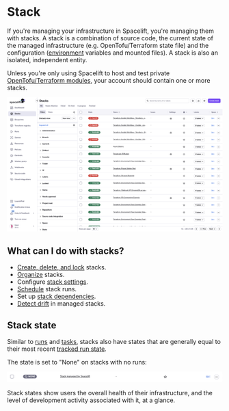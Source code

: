 # Stack

If you're managing your infrastructure in Spacelift, you're managing them with stacks. A stack is a combination of source code, the current state of the managed infrastructure (e.g. OpenTofu/Terraform state file) and the configuration ([environment](../configuration/environment.md) variables and mounted files). A stack is also an isolated, independent entity.

Unless you're only using Spacelift to host and test private [OpenTofu/Terraform modules](../../vendors/terraform/module-registry.md), your account should contain one or more stacks.

![Stacks list in UI](<../../assets/screenshots/stack/list/page-view.png>)

## What can I do with stacks?

- [Create, delete, and lock](./creating-a-stack.md) stacks.
- [Organize](./organizing-stacks.md) stacks.
- Configure [stack settings](./stack-settings.md).
- [Schedule](./scheduling.md) stack runs.
- Set up [stack dependencies](./stack-dependencies.md).
- [Detect drift](./drift-detection.md) in managed stacks.

## Stack state

Similar to [runs](../run/README.md) and [tasks](../run/task.md), stacks also have states that are generally equal to their most recent [tracked run state](../run/README.md#common-run-states).

The state is set to "None" on stacks with no runs:

![None state](<../../assets/screenshots/stack/list/none-state-item.png>)

Stack states show users the overall health of their infrastructure, and the level of development activity associated with it, at a glance.
